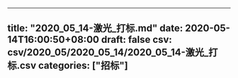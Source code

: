
---
title: "2020_05_14-激光_打标.md"
date: 2020-05-14T16:00:50+08:00
draft: false
csv: csv/2020_05/2020_05_14/2020_05_14-激光_打标.csv
categories: ["招标"]
---
